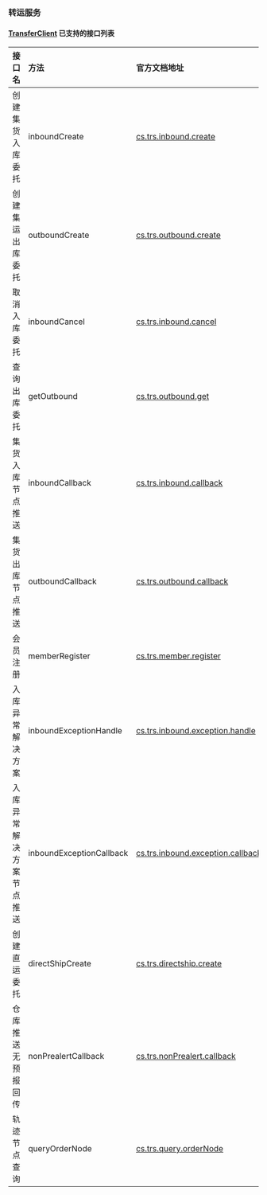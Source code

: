 ### 转运服务

#### [TransferClient](https://github.com/EalenXie/sdk-all/-/blob/master/4px-sdk/src/main/java/com/kte/fop/TransferClient.java) 已支持的接口列表

| 接口名          | 方法                       | 官方文档地址                                                                                         | 状态  |
|:-------------|:-------------------------|:-----------------------------------------------------------------------------------------------|:----|
| 创建集货入库委托     | inboundCreate            | [cs.trs.inbound.create](http://open.4px.com/apiInfo/apiDetail?itemId=3&mainId=48)              | ✔️  |
| 创建集运出库委托     | outboundCreate           | [cs.trs.outbound.create](http://open.4px.com/apiInfo/apiDetail?itemId=3&mainId=49)             | ✔️  |
| 取消入库委托       | inboundCancel            | [cs.trs.inbound.cancel](http://open.4px.com/apiInfo/apiDetail?itemId=3&mainId=50)              | ✔️  |
| 查询出库委托       | getOutbound              | [cs.trs.outbound.get](http://open.4px.com/apiInfo/apiDetail?itemId=3&mainId=51)                | ✔️  |
| 集货入库节点推送     | inboundCallback          | [cs.trs.inbound.callback](http://open.4px.com/apiInfo/apiDetail?itemId=3&mainId=129)           | ❌ ️ |
| 集货出库节点推送     | outboundCallback         | [cs.trs.outbound.callback](http://open.4px.com/apiInfo/apiDetail?itemId=3&mainId=130)          | ❌ ️ |
| 会员注册         | memberRegister           | [cs.trs.member.register](http://open.4px.com/apiInfo/apiDetail?itemId=3&mainId=143)            | ✔️  |
| 入库异常解决方案     | inboundExceptionHandle   | [cs.trs.inbound.exception.handle](http://open.4px.com/apiInfo/apiDetail?itemId=3&mainId=157)   | ✔️  |
| 入库异常解决方案节点推送 | inboundExceptionCallback | [cs.trs.inbound.exception.callback](http://open.4px.com/apiInfo/apiDetail?itemId=3&mainId=160) | ❌   |
| 创建直运委托       | directShipCreate         | [cs.trs.directship.create](http://open.4px.com/apiInfo/apiDetail?itemId=3&mainId=162)          | ✔️  |
| 仓库推送无预报回传    | nonPrealertCallback      | [cs.trs.nonPrealert.callback](http://open.4px.com/apiInfo/apiDetail?itemId=3&mainId=175)       | ❌   |
| 轨迹节点查询       | queryOrderNode           | [cs.trs.query.orderNode](http://open.4px.com/apiInfo/apiDetail?itemId=3&mainId=196)            | ✔️  |




  